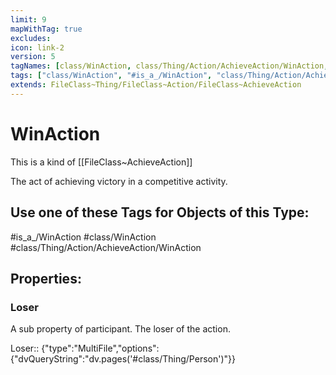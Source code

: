 ```yaml
---
limit: 9
mapWithTag: true
excludes:
icon: link-2
version: 5
tagNames: [class/WinAction, class/Thing/Action/AchieveAction/WinAction, is_a_/WinAction, schema-org/WinAction]
tags: ["class/WinAction", "#is_a_/WinAction", "class/Thing/Action/AchieveAction/WinAction"]
extends: FileClass~Thing/FileClass~Action/FileClass~AchieveAction
---
```


# WinAction
This is a kind of [[FileClass~AchieveAction]]

The act of achieving victory in a competitive activity.


## Use one of these Tags for Objects of this Type:

#is_a_/WinAction
#class/WinAction
#class/Thing/Action/AchieveAction/WinAction

## Properties:

### Loser
A sub property of participant. The loser of the action.

Loser:: {"type":"MultiFile","options":{"dvQueryString":"dv.pages('#class/Thing/Person')"}}


